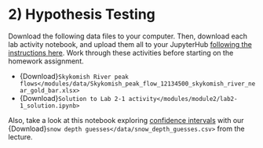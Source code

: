 # 2) Hypothesis Testing


Download the following data files to your computer. Then, download each lab activity notebook, and upload them all to your JupyterHub [following the instructions here](/resources/b-learning-jupyter.html#jupyterhub). Work through these activities before starting on the homework assignment.

* {Download}`Skykomish River peak flows</modules/data/Skykomish_peak_flow_12134500_skykomish_river_near_gold_bar.xlsx>`
* {Download}`Solution to Lab 2-1 activity</modules/module2/lab2-1_solution.ipynb>`

Also, take a look at this notebook exploring [confidence intervals](/modules/module2/confidence-intervals.ipynb) with our {Download}`snow depth guesses</data/snow_depth_guesses.csv>` from the lecture.